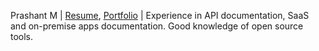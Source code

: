 Prashant M | [Resume](https://drive.google.com/file/d/1iaaH5Obyn3WDfAXjWzFf1aavIDwYUhf_/view?usp=sharing), [Portfolio](https://prashantmathapathi1990.blogspot.com/) | Experience in API documentation, SaaS and on-premise apps documentation. Good knowledge of open source tools. 




